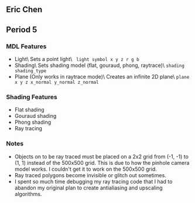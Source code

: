 ## Eric Chen
## Period 5


### MDL Features
- Light\  Sets a point light\  ``` light symbol x y z r g b```
- Shading\ Sets shading model (flat, gouraud, phong, raytrace)\ ``` shading shading_type ```
- Plane (Only works in raytrace mode)\ Creates an infinite 2D plane\ ``` plane x y z x_normal y_normal z_normal ```

### Shading Features
- Flat shading
- Gouraud shading
- Phong shading
- Ray tracing

### Notes
- Objects on to be ray traced must be placed on a 2x2 grid from (-1, -1) to (1, 1) instead of the 500x500 grid. This is due to how the pinhole camera model works. I couldn't get it to work on the 500x500 grid. 
- Ray traced polygons become invisible or glitch out sometimes. 
- I spent so much time debugging my ray tracing code that I had to abandon my original plan to create antialiasing and upscaling algorithms. 
